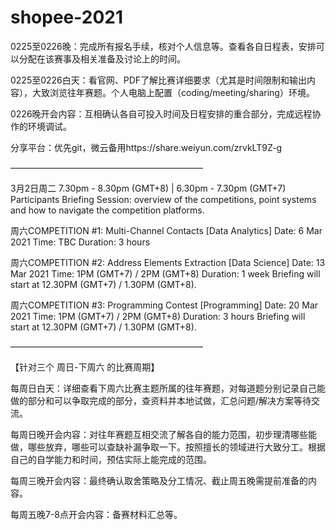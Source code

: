 # shopee-2021

0225至0226晚：完成所有报名手续，核对个人信息等。查看各自日程表，安排可以分配在该赛事及相关准备及讨论上的时间。

0225至0226白天：看官网、PDF了解比赛详细要求（尤其是时间限制和输出内容），大致浏览往年赛题。个人电脑上配置（coding/meeting/sharing）环境。

0226晚开会内容：互相确认各自可投入时间及日程安排的重合部分，完成远程协作的环境调试。

分享平台：优先git，微云备用https://share.weiyun.com/zrvkLT9Z-g

——————————————————————

3月2日周二 7.30pm - 8.30pm (GMT+8) | 6.30pm - 7.30pm (GMT+7)
Participants Briefing Session: overview of the competitions, point systems and how to navigate the competition platforms.

周六COMPETITION #1: Multi-Channel Contacts
[Data Analytics]
Date: 6 Mar 2021
Time: TBC
Duration: 3 hours

周六COMPETITION #2: Address Elements Extraction
[Data Science]
Date: 13 Mar 2021
Time: 1PM (GMT+7) / 2PM (GMT+8)
Duration: 1 week
Briefing will start at 12.30PM (GMT+7) / 1.30PM (GMT+8).

周六COMPETITION #3: Programming Contest
[Programming]
Date: 20 Mar 2021
Time: 1PM (GMT+7) / 2PM (GMT+8)
Duration: 3 hours
Briefing will start at 12.30PM (GMT+7) / 1.30PM (GMT+8).

——————————————————————

【针对三个 周日-下周六 的比赛周期】

每周日白天：详细查看下周六比赛主题所属的往年赛题，对每道题分别记录自己能做的部分和可以争取完成的部分，查资料并本地试做，汇总问题/解决方案等待交流。

每周日晚开会内容：对往年赛题互相交流了解各自的能力范围，初步理清哪些能做，哪些放弃，哪些可以查缺补漏争取一下。按照擅长的领域进行大致分工。根据自己的自学能力和时间，预估实际上能完成的范围。

每周三晚开会内容：最终确认取舍策略及分工情况、截止周五晚需提前准备的内容。

每周五晚7-8点开会内容：备赛材料汇总等。
